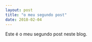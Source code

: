 ```yaml
---
layout: post
title: "o meu segundo post"
date: 2018-02-04
---
```


Este é o meu segundo post neste blog.